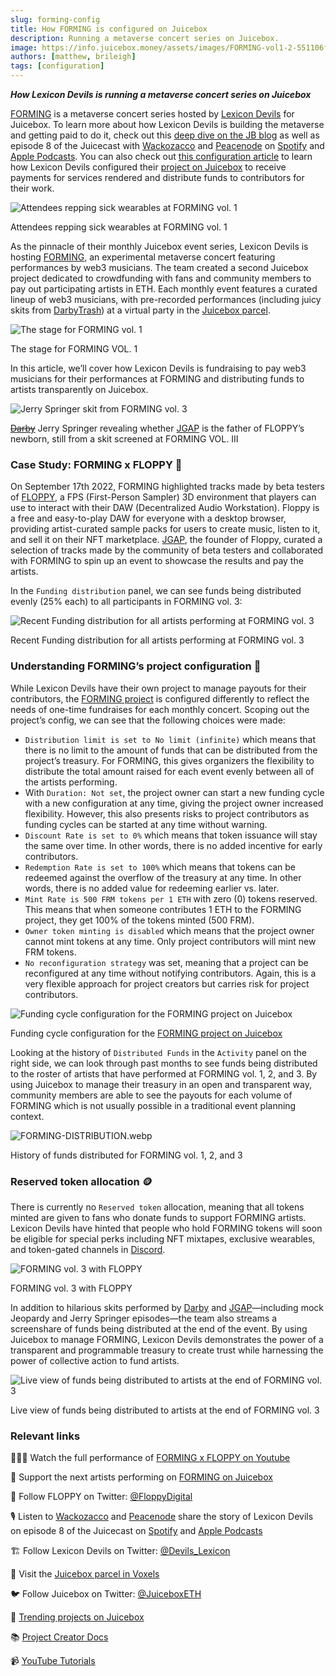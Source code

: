 ```yaml
---
slug: forming-config
title: How FORMING is configured on Juicebox
description: Running a metaverse concert series on Juicebox.
image: https://info.juicebox.money/assets/images/FORMING-vol1-2-551106f027bfe4224d7169e5744205f3.webp
authors: [matthew, brileigh]
tags: [configuration]
---
```


***How Lexicon Devils is running a metaverse concert series on Juicebox***

[FORMING](https://juicebox.money/v2/p/66) is a metaverse concert series hosted by [Lexicon Devils](https://twitter.com/devils_lexicon) for Juicebox. To learn more about how Lexicon Devils is building the metaverse and getting paid to do it, check out this [deep dive on the JB blog](https://info.juicebox.money/blog/2022-07-14-lexicon-devils) as well as episode 8 of the Juicecast with [Wackozacco](https://twitter.com/wackozacco420) and [Peacenode](https://twitter.com/peace_node) on [Spotify](https://open.spotify.com/episode/3dVbEegY8abnQSbejulgiL?si=9f3a2106287d4a59) and [Apple Podcasts](https://podcasts.apple.com/ca/podcast/ep-8-peacenode-and-wackozacco-from-lexicon-devils/id1599885493?i=1000569582815). You can also check out [this configuration article](https://info.juicebox.money/blog/2022-09-27-lexicon-devils-config) to learn how Lexicon Devils configured their [project on Juicebox](https://juicebox.money/p/lexicondevils) to receive payments for services rendered and distribute funds to contributors for their work.

![Attendees repping sick wearables at FORMING vol. 1](FORMING-vol1-1.webp)

<p class="subtitle">Attendees repping sick wearables at FORMING vol. 1</p>

As the pinnacle of their monthly Juicebox event series, Lexicon Devils is hosting [FORMING](http://forming.lexicondevils.xyz/), an experimental metaverse concert featuring performances by web3 musicians. The team created a second Juicebox project dedicated to crowdfunding with fans and community members to pay out participating artists in ETH. Each monthly event features a curated lineup of web3 musicians, with pre-recorded performances (including juicy skits from [DarbyTrash](https://twitter.com/darbytrash)) at a virtual party in the [Juicebox parcel](http://juicebox.lexicondevils.xyz/).

![The stage for FORMING vol. 1](FORMING-vol1-2.webp)

<p class="subtitle">The stage for FORMING VOL. 1</p>

In this article, we’ll cover how Lexicon Devils is fundraising to pay web3 musicians for their performances at FORMING and distributing funds to artists transparently on Juicebox.

![Jerry Springer skit from FORMING vol. 3](springer.jpg)

<p class="subtitle"> <s><a href="https://twitter.com/darbytrash">Darby</a></s> Jerry Springer revealing whether <a href="https://twitter.com/jokersgotaposse">JGAP</a> is the father of FLOPPY’s newborn, still from a skit screened at FORMING VOL. III</p>

### Case Study: FORMING x FLOPPY 💾

On September 17th 2022, FORMING highlighted tracks made by beta testers of [FLOPPY](https://twitter.com/FloppyDigital/status/1473029187179065357), a FPS (First-Person Sampler) 3D environment that players can use to interact with their DAW (Decentralized Audio Workstation). Floppy is a free and easy-to-play DAW for everyone with a desktop browser, providing artist-curated sample packs for users to create music, listen to it, and sell it on their NFT marketplace. [JGAP](https://twitter.com/jokersgotaposse), the founder of Floppy, curated a selection of tracks made by the community of beta testers and collaborated with FORMING to spin up an event to showcase the results and pay the artists.

In the `Funding distribution` panel, we can see funds being distributed evenly (25% each) to all participants in FORMING vol. 3:

![Recent Funding distribution for all artists performing at FORMING vol. 3](FORMING-funding-distribution.webp)

<p class="subtitle">Recent Funding distribution for all artists performing at FORMING vol. 3</p>

### Understanding FORMING’s project configuration 🔎

While Lexicon Devils have their own project to manage payouts for their contributors, the [FORMING project](https://juicebox.money/v2/p/66) is configured differently to reflect the needs of one-time fundraises for each monthly concert. Scoping out the project’s config, we can see that the following choices were made:

- `Distribution limit is set to No limit (infinite)` which means that there is no limit to the amount of funds that can be distributed from the project’s treasury. For FORMING, this gives organizers the flexibility to distribute the total amount raised for each event evenly between all of the artists performing.
- With `Duration: Not set`, the project owner can start a new funding cycle with a new configuration at any time, giving the project owner increased flexibility. However, this also presents risks to project contributors as funding cycles can be started at any time without warning.
- `Discount Rate is set to 0%` which means that token issuance will stay the same over time. In other words, there is no added incentive for early contributors.
- `Redemption Rate is set to 100%` which means that tokens can be redeemed against the overflow of the treasury at any time. In other words, there is no added value for redeeming earlier vs. later.
- `Mint Rate is 500 FRM tokens per 1 ETH` with zero (0) tokens reserved. This means that when someone contributes 1 ETH to the FORMING project, they get 100% of the tokens minted (500 FRM).
- `Owner token minting is disabled` which means that the project owner cannot mint tokens at any time. Only project contributors will mint new FRM tokens.
- `No reconfiguration strategy` was set, meaning that a project can be reconfigured at any time without notifying contributors. Again, this is a very flexible approach for project creators but carries risk for project contributors.

![Funding cycle configuration for the FORMING project on Juicebox](FORMING-FC.webp)

<p class="subtitle">Funding cycle configuration for the <a href="https://juicebox.money/v2/p/66">FORMING project on Juicebox</a></p>

Looking at the history of `Distributed Funds` in the `Activity` panel on the right side, we can look through past months to see funds being distributed to the roster of artists that have performed at FORMING vol. 1, 2, and 3. By using Juicebox to manage their treasury in an open and transparent way, community members are able to see the payouts for each volume of FORMING which is not usually possible in a traditional event planning context.

![FORMING-DISTRIBUTION.webp](FORMING-payouts.webp)

<p class="subtitle">History of funds distributed for FORMING vol. 1, 2, and 3</p>

### Reserved token allocation 🪙

There is currently no `Reserved token` allocation, meaning that all tokens minted are given to fans who donate funds to support FORMING artists. Lexicon Devils have hinted that people who hold FORMING tokens will soon be eligible for special perks including NFT mixtapes, exclusive wearables, and token-gated channels in [Discord](https://discord.gg/Trjv9nA7c9).

![FORMING vol. 3 with FLOPPY](FORMING-vol3-1.jpg)

<p class="subtitle">FORMING vol. 3 with FLOPPY</p>

In addition to hilarious skits performed by [Darby](https://twitter.com/darbytrash) and [JGAP](https://twitter.com/jokersgotaposse)—including mock Jeopardy and Jerry Springer episodes—the team also streams a screenshare of funds being distributed at the end of the event. By using Juicebox to manage FORMING, Lexicon Devils demonstrates the power of a transparent and programmable treasury to create trust while harnessing the power of collective action to fund artists.

![Live view of funds being distributed to artists at the end of FORMING vol. 3](FORMING-vol3-2.webp)

<p class="subtitle">Live view of funds being distributed to artists at the end of FORMING vol. 3</p>  

### Relevant links

🧑🏼‍🎤 Watch the full performance of [FORMING x FLOPPY on Youtube](https://www.youtube.com/watch?v=JHbpz-SE6Vw)

💸 Support the next artists performing on [FORMING on Juicebox](https://juicebox.money/v2/p/66)

💾 Follow FLOPPY on Twitter: [@FloppyDigital](https://twitter.com/FloppyDigital/status/1473029187179065357)

🎙️ Listen to [Wackozacco](https://twitter.com/wackozacco420) and [Peacenode](https://twitter.com/peace_node) share the story of Lexicon Devils on episode 8 of the Juicecast on [Spotify](https://open.spotify.com/episode/3dVbEegY8abnQSbejulgiL?si=9f3a2106287d4a59) and [Apple Podcasts](https://podcasts.apple.com/ca/podcast/ep-8-peacenode-and-wackozacco-from-lexicon-devils/id1599885493?i=1000569582815)

🏗 Follow Lexicon Devils on Twitter: [@Devils_Lexicon](https://twitter.com/devils_lexicon)

🧃 Visit the [Juicebox parcel in Voxels](http://juicebox.lexicondevils.xyz/)

🐦 Follow Juicebox on Twitter: [@JuiceboxETH](https://twitter.com/juiceboxETH)

🚀 [Trending projects on Juicebox](https://juicebox.money/projects)

📚 [Project Creator Docs](https://info.juicebox.money/user/)

📹 [YouTube Tutorials](https://www.youtube.com/c/JuiceboxDAO)
